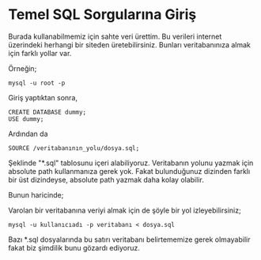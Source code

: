 # Temel SQL Sorgularına Giriş

Burada kullanabilmemiz için sahte veri ürettim. Bu verileri internet üzerindeki herhangi bir siteden üretebilirsiniz. Bunları veritabanınıza almak için farklı yollar var.

Örneğin;

`mysql -u root -p`

Giriş yaptıktan sonra,

```
CREATE DATABASE dummy;
USE dummy;
```

Ardından da

```
SOURCE /veritabanının_yolu/dosya.sql;
```

Şeklinde "\*.sql" tablosunu içeri alabiliyoruz. Veritabanın yolunu yazmak için absolute path kullanmanıza gerek yok. Fakat bulunduğunuz dizinden farklı bir üst dizindeyse, absolute path yazmak daha kolay olabilir.

Bunun haricinde;

Varolan bir veritabanına veriyi almak için de şöyle bir yol izleyebilirsiniz;

`mysql -u kullanıcıadı -p veritabanı < dosya.sql`

Bazı \*.sql dosyalarında bu satırı veritabanı belirtememize gerek olmayabilir fakat biz şimdilik bunu gözardı ediyoruz.



